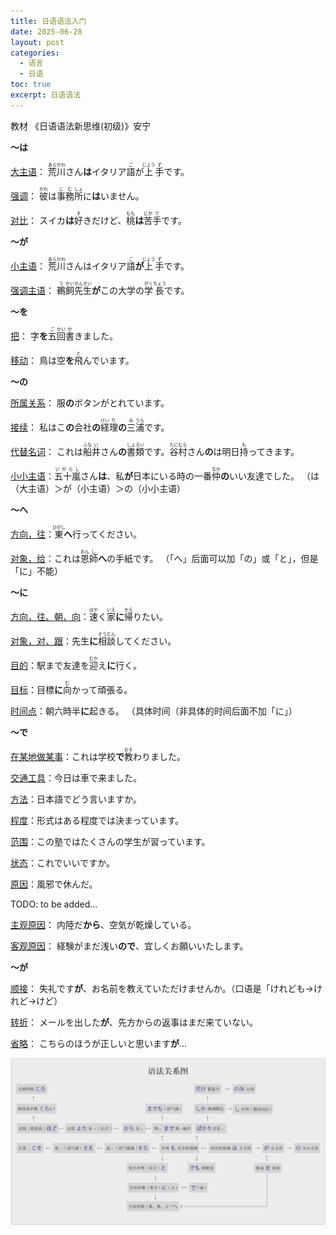 ```yaml
---
title: 日语语法入门
date: 2025-06-28
layout: post
categories: 
  - 语言
  - 日语
toc: true
excerpt: 日语语法
---
```


教材 《日语语法新思维(初级)》安宁



**～は**

<u>大主语</u>： <ruby>荒<rt>あら</rt>川<rt>かわ</rt></ruby>さん**は**イタリア<ruby>語<rt>ご</rt></ruby>が<ruby>上<rt>じょう</rt>手<rt>ず</rt></ruby>です。

<u>强调</u>： <ruby>彼<rt>かれ</rt></ruby>は<ruby>事<rt>じ</rt>務<rt>む</rt>所<rt>しょ</rt></ruby>に**は**いません。

<u>对比</u>： スイカ**は**<ruby>好<rt>す</rt></ruby>きだけど、<ruby>桃<rt>もも</rt></ruby>**は**<ruby>苦<rt>にが</rt>手<rt>て</rt></ruby>です。



**～が**

<u>小主语</u>： <ruby>荒<rt>あら</rt>川<rt>かわ</rt></ruby>さんはイタリア<ruby>語<rt>ご</rt></ruby>**が**<ruby>上<rt>じょう</rt>手<rt>ず</rt></ruby>です。

<u>强调主语</u>： <ruby>鵜<rt>う</rt>飼<rt>かい</rt></ruby><ruby>先<rt>せん</rt>生<rt>せい</rt></ruby>**が**この大学の<ruby>学<rt>がく</rt>長<rt>ちょう</rt></ruby>です。



**～を**

<u>把</u>： 字**を**<ruby>五<rt>ご</rt>回<rt>かい</rt>書<rt>か</rt></ruby>きました。

<u>移动</u>： 鳥は空**を**<ruby>飛<rt>と</rt></ruby>んでいます。



**～の**

<u>所属关系</u>：  服**の**ボタンがとれています。

<u>接续</u>： 私はこ**の**会社**の**<ruby>経<rt>けい</rt>理<rt>り</rt></ruby>**の**<ruby>三<rt>み</rt>浦<rt>うら</rt></ruby>です。

<u>代替名词</u>： これは<ruby>船<rt>ふな</rt>井<rt>い</rt></ruby>さん**の**<ruby>書<rt>しょ</rt>類<rt>ろい</rt></ruby>です。<ruby>谷<rt>たに</rt>村<rt>むら</rt></ruby>さん**の**は明日<ruby>持<rt>も</rt></ruby>ってきます。

<u>小小主语</u>：<ruby>五十嵐<rt>いがらし</rt></ruby>さん**は**、私**が**日本にいる時の一番<ruby>仲<rt>なか</rt></ruby>**の**いい友達でした。 （は（大主语）＞が（小主语）＞の（小小主语）



**～へ**

<u>方向，往</u>：<ruby>東<rt>ひがし</rt></ruby>**へ**行ってください。

<u>对象，给</u>：これは<ruby>恩<rt>おん</rt>師<rt>し</rt></ruby>**へ**の手紙です。 （「へ」后面可以加「の」或「と」，但是「に」不能）



**～に**

<u>方向，往、朝、向</u>：<ruby>速<rt>はや</rt></ruby>く<ruby>家<rt>いえ</rt></ruby>**に**<ruby>帰<rt>かえ</rt></ruby>りたい。

<u>对象，对、跟</u>：先生**に**<ruby>相<rt>そう</rt>談<rt>だん</rt></ruby>してください。

<u>目的</u>：駅まで友達を<ruby>迎<rt>むか</rt></ruby>え**に**行く。

<u>目标</u>：目標**に**<ruby>向<rt>む</rt></ruby>かって頑張る。

<u>时间点</u>：朝六時半**に**起きる。 （具体时间（非具体的时间后面不加「に」）



**～で**

<u>在某地做某事</u>：これは学校**で**<ruby>教<rt>おそ</rt></ruby>わりました。

<u>交通工具</u>：今日は車で来ました。

<u>方法</u>：日本語でどう言いますか。

<u>程度</u>：形式はある程度では決まっています。

<u>范围</u>：この塾ではたくさんの学生が習っています。

<u>状态</u>：これでいいですか。

<u>原因</u>：風邪で休んだ。



TODO: to be added... 





<u>主观原因</u>： 内陸だ**から**、空気が乾燥している。

<u>客观原因</u>： 経験がまだ浅い**ので**、宜しくお願いいたします。



**～が**

<u>顺接</u>： 失礼です**が**、お名前を教えていただけませんか。（口语是「けれども→けれど→けど）

<u>转折</u>： メールを出した**が**、先方からの返事はまだ来ていない。

<u>省略</u>： こちらのほうが正しいと思います**が**…



![语法关系图-安宁](语法关系图-安宁.png)

